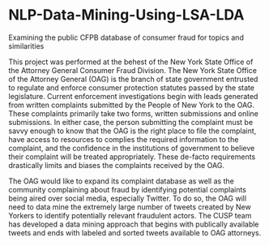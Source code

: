 # NLP-Data-Mining-Using-LSA-LDA
Examining the public CFPB database of consumer fraud for topics and similarities

This project was performed at the behest of the New York State Office of the Attorney General Consumer Fraud Division.  The New York State Office of the Attorney General (OAG) is the branch of state government entrusted to regulate and enforce consumer protection statutes passed by the state legislature.  Current enforcement investigations begin with leads generated from written complaints submitted by the People of New York to the OAG.  These complaints primarily take two forms, written submissions and online submissions.  In either case, the person submitting the complaint must be savvy enough to know that the OAG is the right place to file the complaint, have access to resources to complies the required information to the complaint, and the confidence in the institutions of government to believe their complaint will be treated appropriately.  These de-facto requirements drastically limits and biases the complaints received by the OAG.

The OAG would like to expand its complaint database as well as the community complaining about fraud by identifying potential complaints being aired over social media, especially Twitter.  To do so, the OAG will need to data mine the extremely large number of tweets created by New Yorkers to identify potentially relevant fraudulent actors.  The CUSP team has developed a data mining approach that begins with publically available tweets and ends with labeled and sorted tweets available to OAG attorneys.


